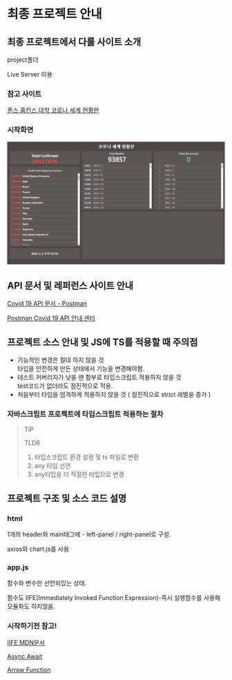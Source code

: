 # 최종 프로젝트 안내

## 최종 프로젝트에서 다룰 사이트 소개

project폴더

Live Server 이용

### 참고 사이트

[존스 홉킨스 대학 코로나 세계 현황판](https://www.arcgis.com/apps/dashboards/bda7594740fd40299423467b48e9ecf6)



### 시작화면

![시작화면](./readme_images/19_start-screen.png)



## API 문서 및 레퍼런스 사이트 안내

[Covid 19 API 문서 - Postman](https://documenter.getpostman.com/view/10808728/SzS8rjbc?version=latest#00030720-fae3-4c72-8aea-ad01ba17adf8)

[Postman Covid 19 API 안내 센터](https://covid-19-apis.postman.com/)



## 프로젝트 소스 안내 및 JS에 TS를 적용할 때 주의점

* 기능적인 변경은 절대 하지 않을 것 <br/>타입을 안전하게 만든 상태에서 기능을 변경해야함.
* 테스트 커버리지가 낮을 땐 함부로 타입스크립트 적용하지 않을 것 <br/>test코드가 없더라도 점진적으로 적용.
* 처음부터 타입을 엄격하게 적용하지 않을 것 ( 점진적으로 strict 레벨을 증가 )



### 자바스크립트 프로젝트에 타입스크립트 적용하는 절차

> TIP
>
> TLDR
>
> 1. 타입스크립트 환경 설정 및 ts 파일로 변환
> 2. any 타입 선언
> 3. any타입을 더 적절한 타입으로 변경





## 프로젝트 구조 및 소스 코드 설명

### html

1개의 header와 main태그에 - left-panel / right-panel로 구성.

axios와 chart.js를 사용



### app.js

함수와 변수만 선언되있는 상태.

함수도 IIFE(Immediately Invoked Function Expression)-즉시 실행함수를 사용해 모듈화도 하지않음.



### 시작하기전 참고!

[IIFE MDN문서](https://developer.mozilla.org/en-US/docs/Glossary/IIFE)

[Async Await](https://joshua1988.github.io/web-development/javascript/js-async-await/)

[Arrow Function](https://joshua1988.github.io/vue-camp/es6+/fat-arrow.html)

